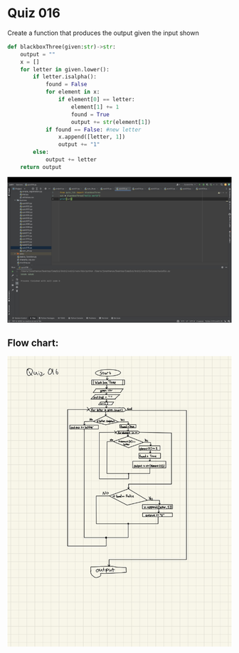 # Quiz 016
Create a function that produces the output given the input shown


```.py
def blackboxThree(given:str)->str:
    output = ""
    x = []
    for letter in given.lower():
        if letter.isalpha():
            found = False
            for element in x:
                if element[0] == letter:
                    element[1] += 1
                    found = True
                    output += str(element[1])
            if found == False: #new letter
                x.append([letter, 1])
                output += "1"
        else:
            output += letter
    return output
```

![](quiz016.jpg)


## Flow chart:

![](016flowchart.jpg)
